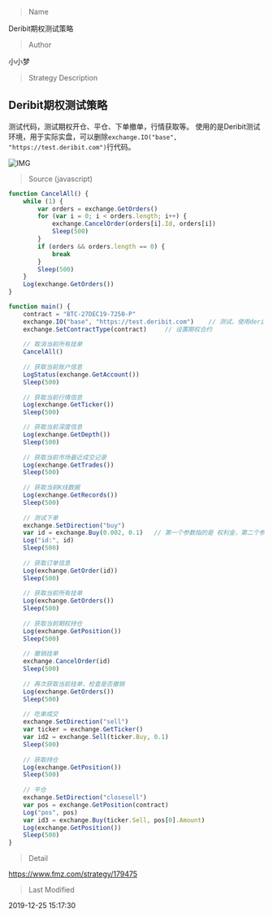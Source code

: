 
> Name

Deribit期权测试策略

> Author

小小梦

> Strategy Description

## Deribit期权测试策略

测试代码，测试期权开仓、平仓、下单撤单，行情获取等。
使用的是Deribit测试环境，用于实际实盘，可以删除```exchange.IO("base", "https://test.deribit.com")```行代码。

![IMG](https://www.fmz.com/upload/asset/1705e6bb63a19de89463.png) 



> Source (javascript)

``` javascript
function CancelAll() {
    while (1) {
        var orders = exchange.GetOrders()
        for (var i = 0; i < orders.length; i++) {
            exchange.CancelOrder(orders[i].Id, orders[i])
            Sleep(500)
        }
        if (orders && orders.length == 0) {
            break
        }
        Sleep(500)
    }
    Log(exchange.GetOrders())
}

function main() {
    contract = "BTC-27DEC19-7250-P"
    exchange.IO("base", "https://test.deribit.com")    // 测试，使用deribit的模拟测试环境，如果实盘，请删除此句
    exchange.SetContractType(contract)     // 设置期权合约
    
    // 取消当前所有挂单
    CancelAll()
    
    // 获取当前账户信息
    LogStatus(exchange.GetAccount())
    Sleep(500)
    
    // 获取当前行情信息
    Log(exchange.GetTicker())
    Sleep(500)

    // 获取当前深度信息
    Log(exchange.GetDepth())
    Sleep(500)
    
    // 获取当前市场最近成交记录
    Log(exchange.GetTrades())
    Sleep(500)
    
    // 获取当前K线数据
    Log(exchange.GetRecords())
    Sleep(500)
    
    // 测试下单
    exchange.SetDirection("buy")
    var id = exchange.Buy(0.002, 0.1)   // 第一个参数指的是 权利金，第二个参数指的是标的物数量
    Log("id:", id)
    Sleep(500)
    
    // 获取订单信息
    Log(exchange.GetOrder(id))
    Sleep(500)
    
    // 获取当前所有挂单
    Log(exchange.GetOrders())
    Sleep(500)
    
    // 获取当前期权持仓
    Log(exchange.GetPosition())
    Sleep(500)
    
    // 撤销挂单
    exchange.CancelOrder(id)
    Sleep(500)
    
    // 再次获取当前挂单，检查是否撤销
    Log(exchange.GetOrders())
    Sleep(500)
    
    // 吃单成交
    exchange.SetDirection("sell")
    var ticker = exchange.GetTicker()
    var id2 = exchange.Sell(ticker.Buy, 0.1)
    Sleep(500)
    
    // 获取持仓
    Log(exchange.GetPosition())
    Sleep(500)
    
    // 平仓
    exchange.SetDirection("closesell")
    var pos = exchange.GetPosition(contract)
    Log("pos", pos)
    var id3 = exchange.Buy(ticker.Sell, pos[0].Amount)
    Log(exchange.GetPosition())
    Sleep(500)
}
```

> Detail

https://www.fmz.com/strategy/179475

> Last Modified

2019-12-25 15:17:30
